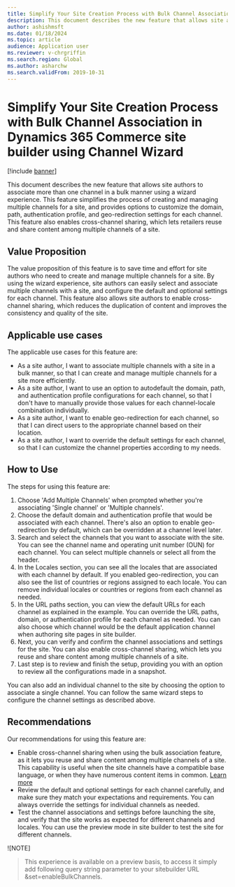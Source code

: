 ```yaml
---
title: Simplify Your Site Creation Process with Bulk Channel Association in Dynamics 365 Commerce site builder using Channel Wizard
description: This document describes the new feature that allows site authors to associate more than one channel in a bulk manner using a wizard experience.
author: ashishmsft
ms.date: 01/18/2024
ms.topic: article
audience: Application user
ms.reviewer: v-chrgriffin
ms.search.region: Global
ms.author: asharchw
ms.search.validFrom: 2019-10-31
---
```


# Simplify Your Site Creation Process with Bulk Channel Association in Dynamics 365 Commerce site builder using Channel Wizard

[!include [banner](../includes/banner.md)]


This document describes the new feature that allows site authors to associate more than one channel in a bulk manner using a wizard experience. This feature simplifies the process of creating and managing multiple channels for a site, and provides options to customize the domain, path, authentication profile, and geo-redirection settings for each channel. This feature also enables cross-channel sharing, which lets retailers reuse and share content among multiple channels of a site.

## Value Proposition

The value proposition of this feature is to save time and effort for site authors who need to create and manage multiple channels for a site. By using the wizard experience, site authors can easily select and associate multiple channels with a site, and configure the default and optional settings for each channel. This feature also allows site authors to enable cross-channel sharing, which reduces the duplication of content and improves the consistency and quality of the site.

## Applicable use cases

The applicable use cases for this feature are:

- As a site author, I want to associate multiple channels with a site in a bulk manner, so that I can create and manage multiple channels for a site more efficiently.
- As a site author, I want to use an option to autodefault the domain, path, and authentication profile configurations for each channel, so that I don't have to manually provide those values for each channel-locale combination individually.
- As a site author, I want to enable geo-redirection for each channel, so that I can direct users to the appropriate channel based on their location.
- As a site author, I want to override the default settings for each channel, so that I can customize the channel properties according to my needs.


## How to Use

The steps for using this feature are:

1. Choose 'Add Multiple Channels' when prompted whether you're associating 'Single channel' or 'Multiple channels'.
2. Choose the default domain and authentication profile that would be associated with each channel. There's also an option to enable geo-redirection by default, which can be overridden at a channel level later.
3. Search and select the channels that you want to associate with the site. You can see the channel name and operating unit number (OUN) for each channel. You can select multiple channels or select all from the header.
4. In the Locales section, you can see all the locales that are associated with each channel by default. If you enabled geo-redirection, you can also see the list of countries or regions assigned to each locale. You can remove individual locales or countries or regions from each channel as needed.
5. In the URL paths section, you can view the default URLs for each channel as explained in the example. You can override the URL paths, domain, or authentication profile for each channel as needed. You can also choose which channel would be the default application channel when authoring site pages in site builder.
6. Next, you can verify and confirm the channel associations and settings for the site. You can also enable cross-channel sharing, which lets you reuse and share content among multiple channels of a site.
7. Last step is to review and finish the setup, providing you with an option to review all the configurations made in a snapshot. 

You can also add an individual channel to the site by choosing the option to associate a single channel. You can follow the same wizard steps to configure the channel settings as described above.

## Recommendations

Our recommendations for using this feature are:

- Enable cross-channel sharing when using the bulk association feature, as it lets you reuse and share content among multiple channels of a site. This capability is useful when the site channels have a compatible base language, or when they have numerous content items in common. [Learn more](./cross-channel-sharing.md)
- Review the default and optional settings for each channel carefully, and make sure they match your expectations and requirements. You can always override the settings for individual channels as needed.
- Test the channel associations and settings before launching the site, and verify that the site works as expected for different channels and locales. You can use the preview mode in site builder to test the site for different channels.

![NOTE] 
> This experience is available on a preview basis, to access it simply add following query string parameter to your sitebuilder URL &set=enableBulkChannels.
